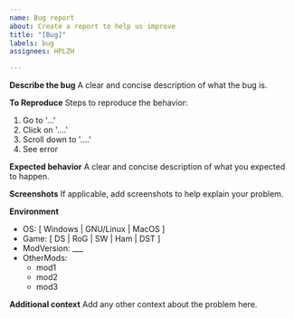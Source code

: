 ```yaml
---
name: Bug report
about: Create a report to help us improve
title: "[Bug]"
labels: bug
assignees: HPLZH

---
```


**Describe the bug**
A clear and concise description of what the bug is.

**To Reproduce**
Steps to reproduce the behavior:
1. Go to '...'
2. Click on '....'
3. Scroll down to '....'
4. See error

**Expected behavior**
A clear and concise description of what you expected to happen.

**Screenshots**
If applicable, add screenshots to help explain your problem.

**Environment**
 - OS: [ Windows \| GNU/Linux \| MacOS ]
 - Game: [ DS \| RoG \| SW \| Ham \| DST ]
 - ModVersion: ___
- OtherMods:
  - mod1
  - mod2
  - mod3

**Additional context**
Add any other context about the problem here.
